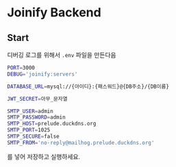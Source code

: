 # Joinify Backend

## Start

디버깅 로그를 위해서 `.env` 파일을 만든다음

```bash
PORT=3000
DEBUG='joinify:servers'

DATABASE_URL=mysql://{아이디}:{패스워드}@{DB주소}/{DB이름}

JWT_SECRET=아무_문자열

SMTP_USER=admin
SMTP_PASSWORD=admin
SMTP_HOST=prelude.duckdns.org
SMTP_PORT=1025
SMTP_SECURE=false
SMTP_FROM='no-reply@mailhog.prelude.duckdns.org'
```

를 넣어 저장하고 실행하세요.
